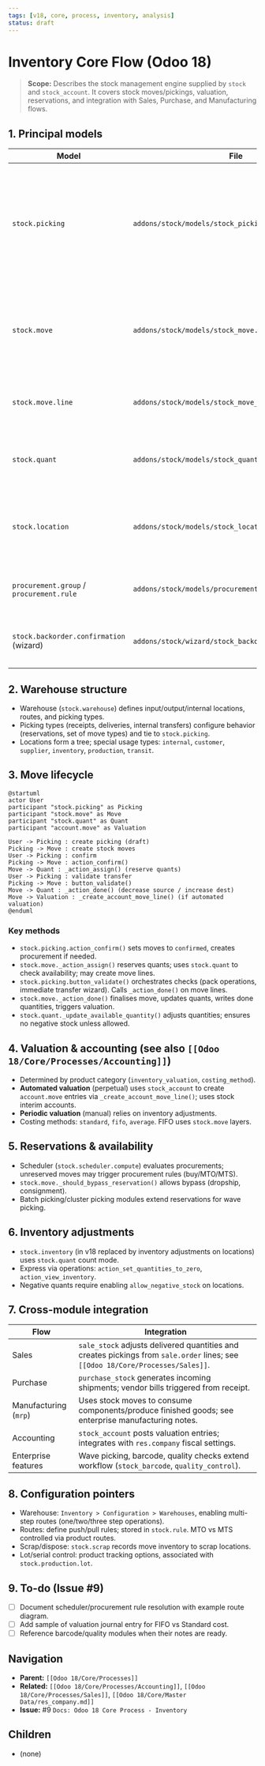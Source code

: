 ```yaml
---
tags: [v18, core, process, inventory, analysis]
status: draft
---
```


# Inventory Core Flow (Odoo 18)

> **Scope:** Describes the stock management engine supplied by `stock` and `stock_account`. It covers stock moves/pickings, valuation, reservations, and integration with Sales, Purchase, and Manufacturing flows.

## 1. Principal models

| Model | File | Responsibilities |
|-------|------|------------------|
| `stock.picking` | `addons/stock/models/stock_picking.py` | High-level document grouping stock moves (receipts, deliveries, internal transfers). Drives workflow states (`draft`, `confirmed`, `assigned`, `done`). |
| `stock.move` | `addons/stock/models/stock_move.py` | Represents a movement of quantity between locations. Handles reservation, procurement, move lines. |
| `stock.move.line` | `addons/stock/models/stock_move_line.py` | Detailed operations (lot/serial, package, owner). |
| `stock.quant` | `addons/stock/models/stock_quant.py` | On-hand stock per location/lot; manages reservation and valuation (with `stock_account`). |
| `stock.location` | `addons/stock/models/stock_location.py` | Warehouse structure (internal, customer, vendor, production, virtual). |
| `procurement.group` / `procurement.rule` | `addons/stock/models/procurement.py` | Determine how demand is fulfilled (manufacture, buy, pull/push). |
| `stock.backorder.confirmation` (wizard) | `addons/stock/wizard/stock_backorder_confirmation.py` | Handles backorders when picking partially processed. |

## 2. Warehouse structure

- Warehouse (`stock.warehouse`) defines input/output/internal locations, routes, and picking types.
- Picking types (receipts, deliveries, internal transfers) configure behavior (reservations, set of move types) and tie to `stock.picking`.
- Locations form a tree; special usage types: `internal`, `customer`, `supplier`, `inventory`, `production`, `transit`.

## 3. Move lifecycle

```plantuml
@startuml
actor User
participant "stock.picking" as Picking
participant "stock.move" as Move
participant "stock.quant" as Quant
participant "account.move" as Valuation

User -> Picking : create picking (draft)
Picking -> Move : create stock moves
User -> Picking : confirm
Picking -> Move : action_confirm()
Move -> Quant : _action_assign() (reserve quants)
User -> Picking : validate transfer
Picking -> Move : button_validate()
Move -> Quant : _action_done() (decrease source / increase dest)
Move -> Valuation : _create_account_move_line() (if automated valuation)
@enduml
```

### Key methods
- `stock.picking.action_confirm()`  sets moves to `confirmed`, creates procurement if needed.
- `stock.move._action_assign()`  reserves quants; uses `stock.quant` to check availability; may create move lines.
- `stock.picking.button_validate()`  orchestrates checks (pack operations, immediate transfer wizard). Calls `_action_done()` on move lines.
- `stock.move._action_done()`  finalises move, updates quants, writes done quantities, triggers valuation.
- `stock.quant._update_available_quantity()`  adjusts quantities; ensures no negative stock unless allowed.

## 4. Valuation & accounting (see also `[[Odoo 18/Core/Processes/Accounting]]`)
- Determined by product category (`inventory_valuation`, `costing_method`).
- **Automated valuation** (perpetual) uses `stock_account` to create `account.move` entries via `_create_account_move_line()`; uses stock interim accounts.
- **Periodic valuation** (manual) relies on inventory adjustments.
- Costing methods: `standard`, `fifo`, `average`. FIFO uses `stock.move` layers.

## 5. Reservations & availability
- Scheduler (`stock.scheduler.compute`) evaluates procurements; unreserved moves may trigger procurement rules (buy/MTO/MTS).
- `stock.move._should_bypass_reservation()` allows bypass (dropship, consignment).
- Batch picking/cluster picking modules extend reservations for wave picking.

## 6. Inventory adjustments
- `stock.inventory` (in v18 replaced by inventory adjustments on locations) uses `stock.quant` count mode.
- Express via operations: `action_set_quantities_to_zero`, `action_view_inventory`.
- Negative quants require enabling `allow_negative_stock` on locations.

## 7. Cross-module integration
| Flow | Integration |
|------|-------------|
| Sales | `sale_stock` adjusts delivered quantities and creates pickings from `sale.order` lines; see `[[Odoo 18/Core/Processes/Sales]]`. |
| Purchase | `purchase_stock` generates incoming shipments; vendor bills triggered from receipt. |
| Manufacturing (`mrp`) | Uses stock moves to consume components/produce finished goods; see enterprise manufacturing notes. |
| Accounting | `stock_account` posts valuation entries; integrates with `res.company` fiscal settings. |
| Enterprise features | Wave picking, barcode, quality checks extend workflow (`stock_barcode`, `quality_control`). |

## 8. Configuration pointers
- Warehouse: `Inventory > Configuration > Warehouses`, enabling multi-step routes (one/two/three step operations).
- Routes: define push/pull rules; stored in `stock.rule`. MTO vs MTS controlled via product routes.
- Scrap/dispose: `stock.scrap` records move inventory to scrap locations.
- Lot/serial control: product tracking options, associated with `stock.production.lot`.

## 9. To-do (Issue #9)
- [ ] Document scheduler/procurement rule resolution with example route diagram.
- [ ] Add sample of valuation journal entry for FIFO vs Standard cost.
- [ ] Reference barcode/quality modules when their notes are ready.

## Navigation
- **Parent:** `[[Odoo 18/Core/Processes]]`
- **Related:** `[[Odoo 18/Core/Processes/Accounting]]`, `[[Odoo 18/Core/Processes/Sales]]`, `[[Odoo 18/Core/Master Data/res_company.md]]`
- **Issue:** #9 `Docs: Odoo 18 Core Process - Inventory`


## Children
- (none)
